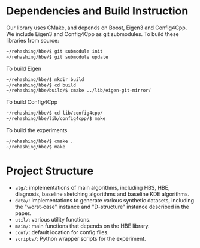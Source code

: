 # Dependencies and Build Instruction
Our library uses CMake, and depends on Boost, Eigen3 and Config4Cpp. We include Eigen3 and Config4Cpp as git submodules. To build these libraries from source:
```sh
~/rehashing/hbe/$ git submodule init
~/rehashing/hbe/$ git submodule update
```

To build Eigen
```sh
~/rehashing/hbe/$ mkdir build
~/rehashing/hbe/$ cd build
~/rehashing/hbe/build/$ cmake ../lib/eigen-git-mirror/
```
To build Config4Cpp
```sh
~/rehashing/hbe/$ cd lib/config4cpp/
~/rehashing/hbe/lib/config4cpp/$ make
```

To build the experiments
```sh
~/rehashing/hbe/$ cmake .
~/rehashing/hbe/$ make
```

# Project Structure
- ```alg/```: implementations of main algorithms, including HBS, HBE, diagnosis, baseline sketching algorithms and baseline KDE algorithms.
- ```data/```: implementations to generate various synthetic datasets, including the "worst-case" instance and "D-structure" instance described in the paper.
- ```util/```: various utility functions.
- ```main/```: main functions that depends on the HBE library.
- ```conf/```: default location for config files.
- ```scripts/```: Python wrapper scripts for the experiment.

